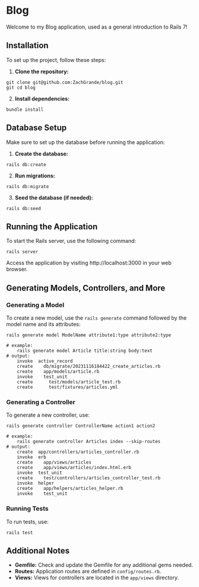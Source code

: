 # Blog

Welcome to my Blog application, used as a general introduction to Rails 7!

## Installation

To set up the project, follow these steps:

1. **Clone the repository:**

```
git clone git@github.com:ZachGrande/blog.git
git cd blog
```

2. **Install dependencies:**

```
bundle install
```

## Database Setup

Make sure to set up the database before running the application:

1. **Create the database:**

```
rails db:create
```

2. **Run migrations:**

```
rails db:migrate
```

3. **Seed the database (if needed):**

```
rails db:seed
```

## Running the Application

To start the Rails server, use the following command:

```
rails server
```

Access the application by visiting http://localhost:3000 in your web browser.

## Generating Models, Controllers, and More

### Generating a Model

To create a new model, use the `rails generate` command followed by the model name and its attributes:

```
rails generate model ModelName attribute1:type attribute2:type

# example:
    rails generate model Article title:string body:text
# output:
    invoke  active_record
    create    db/migrate/20231116184422_create_articles.rb
    create    app/models/article.rb
    invoke    test_unit
    create      test/models/article_test.rb
    create      test/fixtures/articles.yml
```

### Generating a Controller

To generate a new controller, use:

```
rails generate controller ControllerName action1 action2

# example:
    rails generate controller Articles index --skip-routes
# output:
    create  app/controllers/articles_controller.rb
    invoke  erb
    create    app/views/articles
    create    app/views/articles/index.html.erb
    invoke  test_unit
    create    test/controllers/articles_controller_test.rb
    invoke  helper
    create    app/helpers/articles_helper.rb
    invoke    test_unit
```

### Running Tests

To run tests, use:

```
rails test
```

## Additional Notes

- **Gemfile:** Check and update the Gemfile for any additional gems needed.
- **Routes:** Application routes are defined in `config/routes.rb`.
- **Views:** Views for controllers are located in the `app/views` directory.
